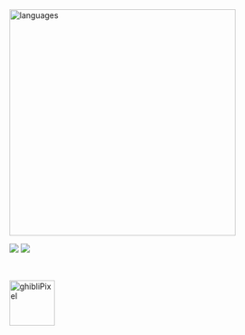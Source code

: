 <!---- Languages and GitHub Stats ---->
<img alt="languages" width="400em" src="https://github-readme-stats.vercel.app/api/top-langs/?username=leof98&layout=compact&langs_count=2&theme=tokyonight"/>
<!--- </br>
<img alt="github" width="400em" src="https://github-readme-stats.vercel.app/api?username=leof98&show_icons=true&theme=tokyonight&include_all_commits=true&count_private=true"/>
</div>
 --->
 <p>
<img src="https://img.shields.io/badge/Python-3776AB?style=for-the-badge&logo=python&logoColor=white" />
<img src="https://img.shields.io/badge/R-276DC3?style=for-the-badge&logo=r&logoColor=white" />
 </p>

</div>
<div> 
  
##

 </br>
 </div>
 <!-- ghibli -->
 <div align="left">
<img " alt="ghibliPixel" height="80" width="80"  src="https://i.pinimg.com/originals/7f/cf/37/7fcf37c760d468cdbd546c0c1d6680c8.gif">
</div>
                                                                                                                                   
